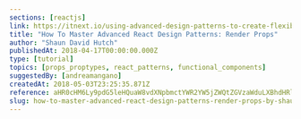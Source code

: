 ```yaml
---
sections: [reactjs]
link: https://itnext.io/using-advanced-design-patterns-to-create-flexible-and-reusable-react-components-part-3-render-d7517dfe72bc
title: "How To Master Advanced React Design Patterns: Render Props"
author: "Shaun David Hutch"
publishedAt: 2018-04-17T00:00:00.000Z
type: [tutorial]
topics: [props_proptypes, react_patterns, functional_components]
suggestedBy: [andreamangano]
createdAt: 2018-05-03T23:25:35.871Z
reference: aHR0cHM6Ly9pdG5leHQuaW8vdXNpbmctYWR2YW5jZWQtZGVzaWduLXBhdHRlcm5zLXRvLWNyZWF0ZS1mbGV4aWJsZS1hbmQtcmV1c2FibGUtcmVhY3QtY29tcG9uZW50cy1wYXJ0LTMtcmVuZGVyLWQ3NTE3ZGZlNzJiYw
slug: how-to-master-advanced-react-design-patterns-render-props-by-shaun-david-hutch
---
```

